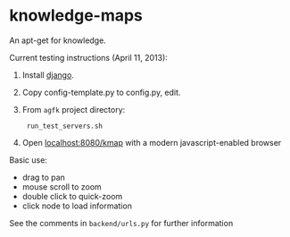 knowledge-maps
==============
An apt-get for knowledge.

                             
Current testing instructions (April 11, 2013):

1. Install [django](https://www.djangoproject.com/download/).
2. Copy config-template.py to config.py, edit.
3. From `agfk` project directory:

        run_test_servers.sh

4. Open [localhost:8080/kmap](http://localhost:8080/kmap) with a modern javascript-enabled browser

Basic use:

- drag to pan	
- mouse scroll to zoom	
- double click to quick-zoom 
- click node to load information       
	
See the comments in `backend/urls.py` for further information
